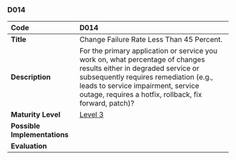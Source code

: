 ### D014

| **Code**           | **D014** |
| :--                | :--      |
| **Title**          | Change Failure Rate Less Than 45 Percent. |
| **Description**    | For the primary application or service you work on, what percentage of changes results either in degraded service or subsequently requires remediation (e.g., leads to service impairment, service outage, requires a hotfix, rollback, fix forward, patch)?  |
| **Maturity Level** | [Level 3](/levels#level-3) |
| **Possible Implementations** | |
| **Evaluation**     | |
